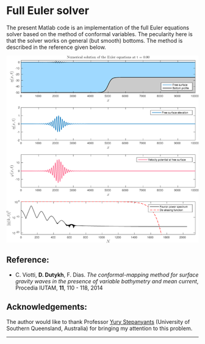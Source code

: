 # Full Euler solver

The present Matlab code is an implementation of the full Euler equations solver based on the method of conformal variables. The pecularity here is that the solver works on general (but smooth) bottoms. The method is described in the reference given below.

![Snapshot](pics/InitialSnapshot.png)

## Reference:

* C. Viotti, **D. Dutykh**, F. Dias. *The conformal-mapping method for surface gravity waves in the presence of variable bathymetry and mean current*, Procedia IUTAM, **11**, 110 - 118, 2014

## Acknowledgements:

The author would like to thank Professor [Yury Stepanyants](https://staffprofile.usq.edu.au/profile/yury-stepanyants) (University of Southern Queensland, Australia) for bringing my attention to this problem.

---
